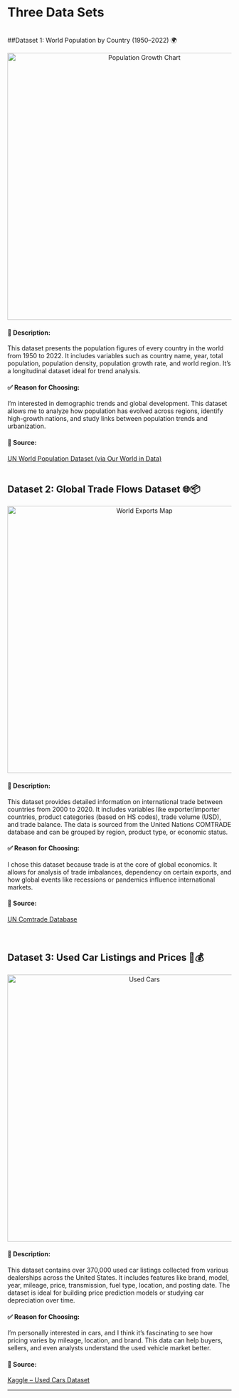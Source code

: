 # Three Data Sets
<br>
 ##Dataset 1: World Population by Country (1950–2022) 🌍

<p align="center">
  <img src="https://ourworldindata.org/cdn-cgi/imagedelivery/qLq-8BTgXU8yG0N6HnOy8g/4e03e8ca-8d4d-4cba-e600-695f98fb6700/w=850" alt="Population Growth Chart" width="600"/>
</p>

#### 📌 Description:
This dataset presents the population figures of every country in the world from 1950 to 2022. It includes variables such as country name, year, total population, population density, population growth rate, and world region. It’s a longitudinal dataset ideal for trend analysis.

#### ✅ Reason for Choosing:
I’m interested in demographic trends and global development. This dataset allows me to analyze how population has evolved across regions, identify high-growth nations, and study links between population trends and urbanization.

#### 🔗 Source:
[UN World Population Dataset (via Our World in Data)](https://ourworldindata.org/world-population-growth)
<br>
<br>
## Dataset 2: Global Trade Flows Dataset 🌐📦

<p align="center">
  <img src="https://www.wto.org/images/img_index/photos/servicesdata26423_lg.jpg" alt="World Exports Map" width="600"/>
</p>

#### 📌 Description:
This dataset provides detailed information on international trade between countries from 2000 to 2020. It includes variables like exporter/importer countries, product categories (based on HS codes), trade volume (USD), and trade balance. The data is sourced from the United Nations COMTRADE database and can be grouped by region, product type, or economic status.

#### ✅ Reason for Choosing:
I chose this dataset because trade is at the core of global economics. It allows for analysis of trade imbalances, dependency on certain exports, and how global events like recessions or pandemics influence international markets.

#### 🔗 Source:
[UN Comtrade Database](https://comtrade.un.org/data)
<br>
<br>
<br>
## Dataset 3: Used Car Listings and Prices 🚗💰

<p align="center">
  <img src="https://www.usimportdata.com/blogs/uploads/images/202507/image_750x_6888c731ebfd8.png" alt="Used Cars" width="600"/>
</p>

#### 📌 Description:
This dataset contains over 370,000 used car listings collected from various dealerships across the United States. It includes features like brand, model, year, mileage, price, transmission, fuel type, location, and posting date. The dataset is ideal for building price prediction models or studying car depreciation over time.

#### ✅ Reason for Choosing:
I’m personally interested in cars, and I think it’s fascinating to see how pricing varies by mileage, location, and brand. This data can help buyers, sellers, and even analysts understand the used vehicle market better.

#### 🔗 Source:
[Kaggle – Used Cars Dataset](https://www.kaggle.com/datasets/austinreese/craigslist-carstrucks-data)

---
